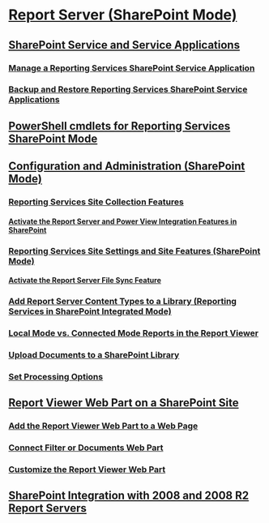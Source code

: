 # [Report Server (SharePoint Mode)](../reporting-services-report-server-sharepoint-mode.md)
## [SharePoint Service and Service Applications](../reporting-services-sharepoint-service-and-service-applications.md)
### [Manage a Reporting Services SharePoint Service Application](../manage-a-reporting-services-sharepoint-service-application.md)
### [Backup and Restore Reporting Services SharePoint Service Applications](../backup-and-restore-reporting-services-sharepoint-service-applications.md)
## [PowerShell cmdlets for Reporting Services SharePoint Mode](../powershell-cmdlets-for-reporting-services-sharepoint-mode.md)
## [Configuration and Administration (SharePoint Mode)](../configure-administer-report-server-reporting-services-sharepoint-mode.md)
### [Reporting Services Site Collection Features](../reporting-services-site-collection-features.md)
#### [Activate the Report Server and Power View Integration Features in SharePoint](../activate-the-report-server-and-power-view-integration-features-in-sharepoint.md)
### [Reporting Services Site Settings and Site Features (SharePoint Mode)](../reporting-services-site-settings-and-site-features-sharepoint-mode.md)
#### [Activate the Report Server File Sync Feature](../activate-report-server-file-sync-feature-sharepoint-central-administration.md)
### [Add Report Server Content Types to a Library (Reporting Services in SharePoint Integrated Mode)](../add-reporting-services-content-types-to-a-sharepoint-library.md)
### [Local Mode vs. Connected Mode Reports in the Report Viewer](../local-vs-connected-mode-report-viewer-reporting-services-sharepoint-mode.md)
### [Upload Documents to a SharePoint Library](../upload-documents-to-a-sharepoint-library-reporting-services-in-sharepoint-mode.md)
### [Set Processing Options](../set-processing-options-reporting-services-in-sharepoint-integrated-mode.md)
## [Report Viewer Web Part on a SharePoint Site](../report-viewer-web-part-on-a-sharepoint-site.md)
### [Add the Report Viewer Web Part to a Web Page](../report-server-sharepoint/add-reporting-services-content-types-to-a-sharepoint-library.md)
### [Connect Filter or Documents Web Part](../connect-filter-or-documents-web-part-reporting-services-sharepoint-integrated-mode.md)
### [Customize the Report Viewer Web Part](../customize-the-report-viewer-web-part.md)
## [SharePoint Integration with 2008 and 2008 R2  Report Servers](../sharepoint-integration-with-2008-and-2008-r2-report-servers.md)
